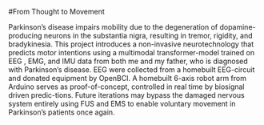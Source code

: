 #From Thought to Movement

Parkinson’s disease impairs mobility due to the degeneration of dopamine-producing neurons in the substantia nigra, resulting in tremor, rigidity, and bradykinesia. This project introduces a non-invasive neurotechnology that predicts motor intentions using a multimodal transformer-model trained on EEG , EMG, and IMU data from both me and my father, who is diagnosed with Parkinson’s disease. EEG were collected from a homebuilt EEG-circuit and donated equipment by OpenBCI. A homebuilt 6-axis robot arm from Arduino serves as proof-of-concept, controlled in real time by biosignal driven predic-tions. Future iterations may bypass the damaged nervous system entirely using FUS and EMS to enable voluntary movement in Parkinson’s patients once again.
